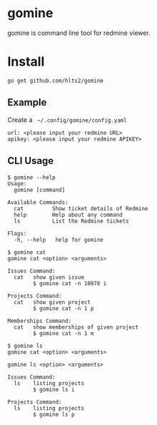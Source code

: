 # gomine

gomine is command line tool for redmine viewer.

# Install

```
go get github.com/hlts2/gomine
```

## Example

Create a ` ~/.config/gomine/config.yaml`

```
url: <please input your redmine URL>
apikey: <please input your redmine APIKEY>
```

## CLI Usage


```
$ gomine --help
Usage:
  gomine [command]

Available Commands:
  cat         Show ticket details of Redmine
  help        Help about any command
  ls          List the Redmine tickets

Flags:
  -h, --help   help for gomine
```

```
$ gomine cat
gomine cat <option> <arguments>

Issues Command:
  cat   show given issue
        $ gomine cat -n 10078 i

Projects Command:
  cat   show given project
        $ gomine cat -n 1 p

Memberships Command:
  cat   show memberships of given project
        $ gomine cat -n 1 m
```

```
$ gomine ls
gomine cat <option> <arguments>

gomine ls <option> <arguments>

Issues Command:
  ls    listing projects
        $ gomine ls i

Projects Command:
  ls    listing projects
        $ gomine ls p
```

